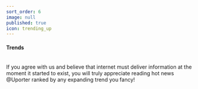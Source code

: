 ```yaml
---
sort_order: 6
image: null
published: true
icon: trending_up
---
```


#### **Trends**
<br>
If you agree with us and believe that internet must deliver information at the moment it started to exist, you will truly appreciate reading hot news @Uporter ranked by any expanding trend you fancy!    


